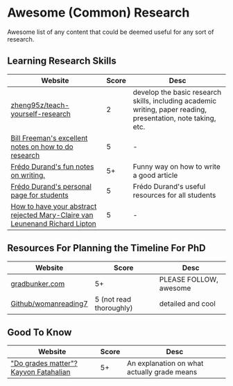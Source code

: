 # Awesome (Common) Research
Awesome list of any content that could be deemed useful for any sort of research.

## Learning Research Skills
| Website | Score | Desc |
| ------- | ----- | ---- |
| [zheng95z/teach-yourself-research](https://github.com/zheng95z/teach-yourself-research) | 2 | develop the basic research skills, including academic writing, paper reading, presentation, note taking, etc. |
| [Bill Freeman's excellent notes on how to do research](http://people.csail.mit.edu/billf/publications/How_To_Do_Research.pdf) | 5 | - |
| [Frédo Durand's fun notes on writing.](http://people.csail.mit.edu/fredo/FredoBadWriting.pdf) | 5+ | Funny way on how to write a good article | 
| [Frédo Durand's personal page for students](http://graphics.csail.mit.edu/~fredo/student.html) | 5 | Frédo Durand's useful resources for all students |
| [How to have your abstract rejected Mary-Claire van Leunenand Richard Lipton](http://www.cs.purdue.edu/homes/palsberg/vanLeunenLipton.html) | 5 | - |


## Resources For Planning the Timeline For PhD
| Website | Score | Desc |
| ------- | ----- | ---- |
| [gradbunker.com](https://gradbunker.com/what-is-the-optimum-timeline-for-grad-school-application/) | 5+ | PLEASE FOLLOW, awesome |
| [Github/womanreading7](https://github.com/womanreading7/PhD-Application-Guide) | 5 (not read thoroughly) | detailed and cool |

## Good To Know
| Website | Score | Desc |
| ------- | ----- | ---- |
| ["Do grades matter"? Kayvon Fatahalian](http://graphics.stanford.edu/~kayvonf/misc/do_grades_matter.pdf) | 5+ | An explanation on what actually grade means |
